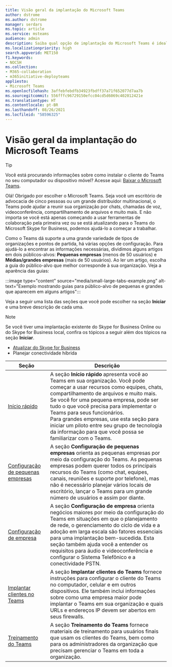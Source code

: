 ```yaml
---
title: Visão geral da implantação do Microsoft Teams
author: dstrome
ms.author: dstrome
manager: serdars
ms.topic: article
ms.service: msteams
audience: admin
description: Saiba qual opção de implantação do Microsoft Teams é ideal para você.
ms.localizationpriority: high
search.appverid: MET150
f1.keywords:
- NOCSH
ms.collection:
- M365-collaboration
- m365initiative-deployteams
appliesto:
- Microsoft Teams
ms.openlocfilehash: 3affebfebdfb34923fbdff37a71f652077d7aa7b
ms.sourcegitcommit: 556fffc96729150efcc04cd5d6069c402012421e
ms.translationtype: HT
ms.contentlocale: pt-BR
ms.lasthandoff: 08/26/2021
ms.locfileid: "58596325"
---
```

# <a name="microsoft-teams-deployment-overview"></a>Visão geral da implantação do Microsoft Teams

> [!TIP]
> Você está procurando informações sobre como instalar o cliente do Teams no seu computador ou dispositivo móvel? Acesse aqui: [Baixar o Microsoft Teams](https://www.microsoft.com/microsoft-teams/download-app).

Olá! Obrigado por escolher o Microsoft Teams. Seja você um escritório de advocacia de cinco pessoas ou um grande distribuidor multinacional, o Teams pode ajudar a reunir sua organização por chats, chamadas de voz, videoconferência, compartilhamento de arquivos e muito mais. E não importa se você está apenas começando a usar ferramentas de colaboração pela primeira vez ou se está atualizando para o Teams do Microsoft Skype for Business, podemos ajudá-lo a começar a trabalhar.

Como o Teams dá suporte a uma grande variedade de tipos de organizações e pontos de partida, há várias opções de configuração. Para ajudá-lo a encontrar as informações necessárias, dividimos alguns artigos em dois públicos-alvos: **Pequenas empresas** (menos de 50 usuários) e **Médias/grandes empresas** (mais de 50 usuários). Ao ler um artigo, escolha a guia do público-alvo que melhor corresponde à sua organização. Veja a aparência das guias:

:::image type="content" source="media/small-large-tabs-example.png" alt-text="Exemplo mostrando guias para público-alvo de pequenas e grandes que aparecem em alguns artigos":::

Veja a seguir uma lista das seções que você pode escolher na seção **Iniciar** e uma breve descrição de cada uma.

> [!NOTE]
> Se você tiver uma implantação existente do Skype for Business Online ou do Skype for Business local, confira os tópicos a seguir além dos tópicos na seção **Iniciar**.
>
> - [Atualizar do Skype for Business](upgrade-start-here.md)
> - Planejar conectividade híbrida

|Seção  |Descrição  |
|---------|---------|
|[Início rápido](get-started-with-teams-quick-start.md)     | A seção **Início rápido** apresenta você ao Teams em sua organização. Você pode começar a usar recursos como equipes, chats, compartilhamento de arquivos e muito mais. <br>Se você for uma pequena empresa, pode ser tudo o que você precisa para implementar o Teams para seus funcionários. <br>Para grandes empresas, use esta seção para iniciar um piloto entre seu grupo de tecnologia da informação para que você possa se familiarizar com o Teams.        |
|[Configuração de pequenas empresas](deploy-small-business.md)| A seção **Configuração de pequenas empresas** orienta as pequenas empresas por meio da configuração do Teams. As pequenas empresas podem querer todos os principais recursos do Teams (como chat, equipes, canais, reuniões e suporte por telefone), mas não é necessário planejar vários locais de escritório, lançar o Teams para um grande número de usuários e assim por diante.
|[Configuração de empresa](deploy-enterprise-overview.md)     | A seção **Configuração de empresa** orienta negócios maiores por meio da configuração do Teams em situações em que o planejamento de rede, o gerenciamento do ciclo de vida e a adoção em larga escala são fatores essenciais para uma implantação bem-sucedida. Esta seção também ajuda você a entender os requisitos para áudio e videoconferência e configurar o Sistema Telefônico e a conectividade PSTN.         |
|[Implantar clientes no Teams](get-clients.md)     | A seção **Implantar clientes do Teams** fornece instruções para configurar o cliente do Teams no computador, celular e em outros dispositivos. Ele também inclui informações sobre como uma empresa maior pode implantar o Teams em sua organização e quais URLs e endereços IP devem ser abertos em seus firewalls.       |
|[Treinamento do Teams](training-microsoft-teams-landing-page.md)     | A seção **Treinamento do Teams** fornece materiais de treinamento para usuários finais que usam os clientes do Teams, bem como para os administradores da organização que precisam gerenciar o Teams em toda a organização.        |
